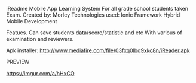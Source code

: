 iReadme Mobile App Learning System
For all grade school students taken Exam.
Created by: Morley
Technologies used:
Ionic Framework Hybrid Mobile Development

Featues.
Can save students data/score/statistic and etc
With various of examination and reviewers.

Apk installer: http://www.mediafire.com/file/03fxq0lbq9xkc8n/iReader.apk

PREVIEW

https://imgur.com/a/hHxCO
